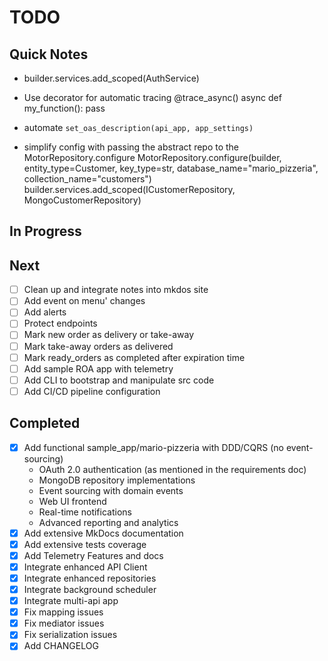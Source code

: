 # TODO

## Quick Notes

- builder.services.add_scoped(AuthService)
- Use decorator for automatic tracing
  @trace_async()
  async def my_function():
  pass

- automate `set_oas_description(api_app, app_settings)`

- simplify config with passing the abstract repo to the MotorRepository.configure
  MotorRepository.configure(builder, entity_type=Customer, key_type=str, database_name="mario_pizzeria", collection_name="customers")
  builder.services.add_scoped(ICustomerRepository, MongoCustomerRepository)

## In Progress

## Next

- [ ] Clean up and integrate notes into mkdos site
- [ ] Add event on menu' changes
- [ ] Add alerts
- [ ] Protect endpoints
- [ ] Mark new order as delivery or take-away
- [ ] Mark take-away orders as delivered
- [ ] Mark ready_orders as completed after expiration time
- [ ] Add sample ROA app with telemetry
- [ ] Add CLI to bootstrap and manipulate src code
- [ ] Add CI/CD pipeline configuration

## Completed

- [x] Add functional sample_app/mario-pizzeria with DDD/CQRS (no event-sourcing)
  - OAuth 2.0 authentication (as mentioned in the requirements doc)
  - MongoDB repository implementations
  - Event sourcing with domain events
  - Web UI frontend
  - Real-time notifications
  - Advanced reporting and analytics
- [x] Add extensive MkDocs documentation
- [x] Add extensive tests coverage
- [x] Add Telemetry Features and docs
- [x] Integrate enhanced API Client
- [x] Integrate enhanced repositories
- [x] Integrate background scheduler
- [x] Integrate multi-api app
- [x] Fix mapping issues
- [x] Fix mediator issues
- [x] Fix serialization issues
- [x] Add CHANGELOG

